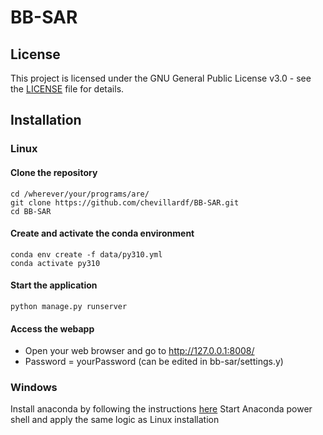 # BB-SAR

## License

This project is licensed under the GNU General Public License v3.0 - see the [LICENSE](./LICENSE) file for details.

## Installation

### Linux

#### Clone the repository
```
cd /wherever/your/programs/are/
git clone https://github.com/chevillardf/BB-SAR.git
cd BB-SAR
```

#### Create and activate the conda environment
```
conda env create -f data/py310.yml
conda activate py310
```

#### Start the application
```
python manage.py runserver
```

#### Access the webapp
- Open your web browser and go to http://127.0.0.1:8008/
- Password = yourPassword (can be edited in bb-sar/settings.y)

### Windows
Install anaconda by following the instructions [here](https://docs.anaconda.com/anaconda/install/windows/)
Start Anaconda power shell and apply the same logic as Linux installation
